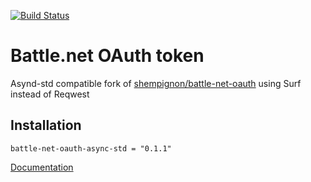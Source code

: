 [![Build Status](https://travis-ci.com/nerothos/battle-net-oauth-async-std.svg?branch=master)](https://travis-ci.com/nerothos/battle-net-oauth-async-std)

Battle.net OAuth token
===

Asynd-std compatible fork of [shempignon/battle-net-oauth](https://github.com/shempignon/battle-net-oauth) using Surf instead of Reqwest

Installation
---

```
battle-net-oauth-async-std = "0.1.1"
```

[Documentation](https://docs.rs/battle-net-oauth-async-std/)
